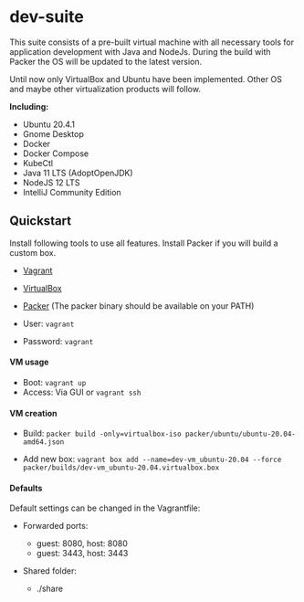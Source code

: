 # dev-suite

This suite consists of a pre-built virtual machine with all necessary tools for application development with Java and NodeJs.
During the build with Packer the OS will be updated to the latest version.

Until now only VirtualBox and Ubuntu have been implemented. 
Other OS and maybe other virtualization products will follow.

**Including:**
* Ubuntu 20.4.1
* Gnome Desktop
* Docker
* Docker Compose
* KubeCtl
* Java 11 LTS (AdoptOpenJDK)
* NodeJS 12 LTS
* IntelliJ Community Edition

## Quickstart
Install following tools to use all features. Install Packer if you will build a custom box.  

* [Vagrant](https://www.vagrantup.com/downloads.html)
* [VirtualBox](https://www.virtualbox.org/wiki/Downloads)
* [Packer](https://www.packer.io/downloads.html) (The packer binary should be available on your PATH)

* User: `vagrant`
* Password: `vagrant`

#### VM usage
* Boot: `vagrant up`
* Access: Via GUI or `vagrant ssh`

#### VM creation
* Build: `packer build -only=virtualbox-iso packer/ubuntu/ubuntu-20.04-amd64.json`

* Add new box: `vagrant box add --name=dev-vm_ubuntu-20.04 --force packer/builds/dev-vm_ubuntu-20.04.virtualbox.box`

#### Defaults
Default settings can be changed in the Vagrantfile:

* Forwarded ports:
  * guest: 8080, host: 8080
  * guest: 3443, host: 3443
  
* Shared folder:
  * ./share
